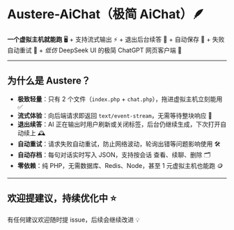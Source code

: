 # Austere-AiChat（极简 AiChat）🪶


**一个虚拟主机就能跑** 🖥️ + 支持流式输出 ⚡ + 退出后台续答 🔄 + 自动保存 💾 + 失败自动重试 🔁 + *低仿* DeepSeek UI 的极简 ChatGPT 网页客户端 🤖

---

## 为什么是 Austere？
- **极致轻量**：只有 2 个文件（`index.php` + `chat.php`），拖进虚拟主机立刻能用 ✅  
- **流式体验**：向后端请求即返回 `text/event-stream`，无需等待整块响应 🌊  
- **退出续答**：AI 正在输出时用户刷新或关闭标签，后台仍继续生成，下次打开自动续上 🕰️  
- **自动重试**：请求失败自动重试，防止网络波动，轮询出错等问题影响使用 🛠️  
- **自动存档**：每句对话实时写入 JSON，支持按会话 查看、续聊、删除 🗂️  
- **零依赖**：纯 PHP，无需数据库、Redis、Node，甚至 1 元虚拟主机也能跑 🪙

---

## 欢迎提建议，持续优化中 ⭐️  
有任何建议欢迎随时提 issue，后续会继续改进 💡
